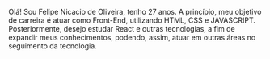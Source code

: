 Olá! 
Sou Felipe Nicacio de Oliveira, tenho 27 anos.
A princípio, meu objetivo de carreira é atuar como Front-End, utilizando HTML, CSS e JAVASCRIPT. Posteriormente, desejo estudar React e outras tecnologias, a fim de expandir meus conhecimentos, podendo, assim, atuar em outras áreas no seguimento da tecnologia.
